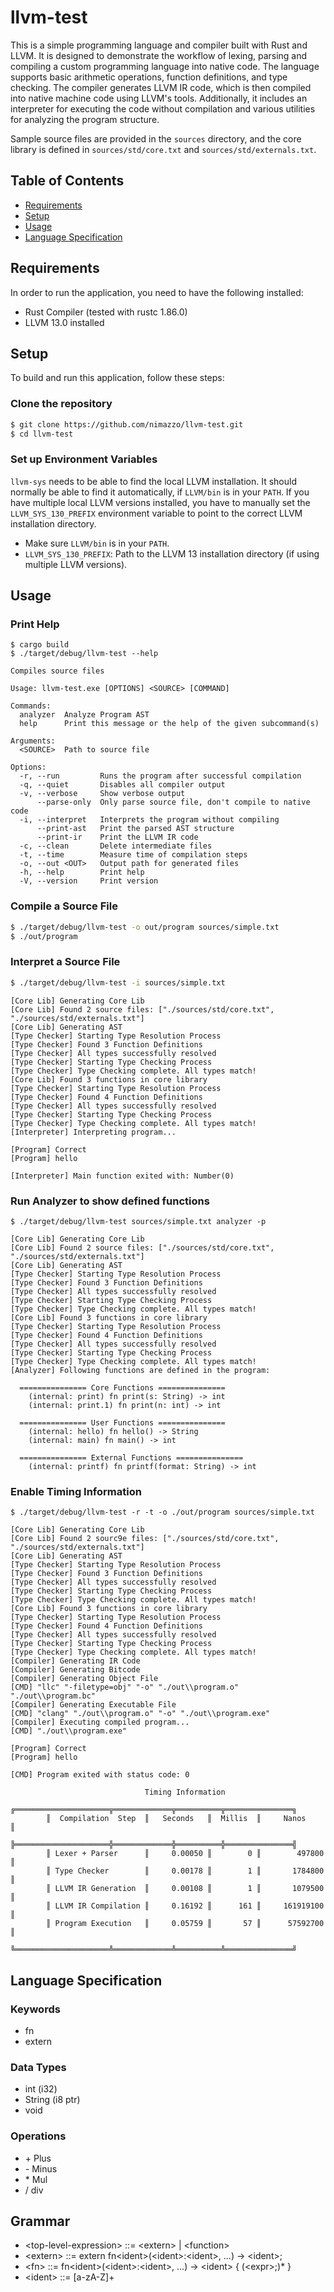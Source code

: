 # llvm-test

This is a simple programming language and compiler built with Rust and LLVM. It is designed to demonstrate the workflow of lexing, parsing and compiling a custom programming language into native code. The language supports basic arithmetic operations, function definitions, and type checking. The compiler generates LLVM IR code, which is then compiled into native machine code using LLVM's tools. Additionally, it includes an interpreter for executing the code without compilation and various utilities for analyzing the program structure.

Sample source files are provided in the `sources` directory, and the core library is defined in `sources/std/core.txt` and `sources/std/externals.txt`.

## Table of Contents

- [Requirements](#requirements)
- [Setup](#setup)
- [Usage](#usage)
- [Language Specification](#language-specification)

## Requirements

In order to run the application, you need to have the following installed:

- Rust Compiler (tested with rustc 1.86.0)
- LLVM 13.0 installed

## Setup

To build and run this application, follow these steps:

### Clone the repository

```sh
$ git clone https://github.com/nimazzo/llvm-test.git
$ cd llvm-test
```

### Set up Environment Variables
`llvm-sys` needs to be able to find the local LLVM installation. It should normally be able to find it automatically, if `LLVM/bin` is in your `PATH`. If you have multiple local LLVM versions installed, you have to manually set the `LLVM_SYS_130_PREFIX` environment variable to point to the correct LLVM installation directory.

+ Make sure `LLVM/bin` is in your `PATH`.
+ `LLVM_SYS_130_PREFIX`: Path to the LLVM 13 installation directory (if using multiple LLVM versions).

## Usage

### Print Help
```shell
$ cargo build
$ ./target/debug/llvm-test --help
```

```text
Compiles source files

Usage: llvm-test.exe [OPTIONS] <SOURCE> [COMMAND]

Commands:
  analyzer  Analyze Program AST
  help      Print this message or the help of the given subcommand(s)

Arguments:
  <SOURCE>  Path to source file

Options:
  -r, --run         Runs the program after successful compilation
  -q, --quiet       Disables all compiler output
  -v, --verbose     Show verbose output
      --parse-only  Only parse source file, don't compile to native code
  -i, --interpret   Interprets the program without compiling
      --print-ast   Print the parsed AST structure
      --print-ir    Print the LLVM IR code
  -c, --clean       Delete intermediate files
  -t, --time        Measure time of compilation steps
  -o, --out <OUT>   Output path for generated files
  -h, --help        Print help
  -V, --version     Print version
```

### Compile a Source File
```sh
$ ./target/debug/llvm-test -o out/program sources/simple.txt
$ ./out/program
```

### Interpret a Source File
```sh
$ ./target/debug/llvm-test -i sources/simple.txt
```
```text
[Core Lib] Generating Core Lib
[Core Lib] Found 2 source files: ["./sources/std/core.txt", "./sources/std/externals.txt"]
[Core Lib] Generating AST
[Type Checker] Starting Type Resolution Process
[Type Checker] Found 3 Function Definitions
[Type Checker] All types successfully resolved
[Type Checker] Starting Type Checking Process
[Type Checker] Type Checking complete. All types match!
[Core Lib] Found 3 functions in core library
[Type Checker] Starting Type Resolution Process
[Type Checker] Found 4 Function Definitions
[Type Checker] All types successfully resolved
[Type Checker] Starting Type Checking Process
[Type Checker] Type Checking complete. All types match!
[Interpreter] Interpreting program...

[Program] Correct
[Program] hello

[Interpreter] Main function exited with: Number(0)
```

### Run Analyzer to show defined functions
```shell
$ ./target/debug/llvm-test sources/simple.txt analyzer -p
```

```text
[Core Lib] Generating Core Lib
[Core Lib] Found 2 source files: ["./sources/std/core.txt", "./sources/std/externals.txt"]
[Core Lib] Generating AST
[Type Checker] Starting Type Resolution Process
[Type Checker] Found 3 Function Definitions
[Type Checker] All types successfully resolved
[Type Checker] Starting Type Checking Process
[Type Checker] Type Checking complete. All types match!
[Core Lib] Found 3 functions in core library
[Type Checker] Starting Type Resolution Process
[Type Checker] Found 4 Function Definitions
[Type Checker] All types successfully resolved
[Type Checker] Starting Type Checking Process
[Type Checker] Type Checking complete. All types match!
[Analyzer] Following functions are defined in the program:

  =============== Core Functions ===============
    (internal: print) fn print(s: String) -> int
    (internal: print.1) fn print(n: int) -> int

  =============== User Functions ===============
    (internal: hello) fn hello() -> String
    (internal: main) fn main() -> int

  =============== External Functions ===============
    (internal: printf) fn printf(format: String) -> int
```

### Enable Timing Information
```shell
$ ./target/debug/llvm-test -r -t -o ./out/program sources/simple.txt
```

```text
[Core Lib] Generating Core Lib
[Core Lib] Found 2 sourc9e files: ["./sources/std/core.txt", "./sources/std/externals.txt"]
[Core Lib] Generating AST
[Type Checker] Starting Type Resolution Process
[Type Checker] Found 3 Function Definitions
[Type Checker] All types successfully resolved
[Type Checker] Starting Type Checking Process
[Type Checker] Type Checking complete. All types match!
[Core Lib] Found 3 functions in core library
[Type Checker] Starting Type Resolution Process
[Type Checker] Found 4 Function Definitions
[Type Checker] All types successfully resolved
[Type Checker] Starting Type Checking Process
[Type Checker] Type Checking complete. All types match!
[Compiler] Generating IR Code
[Compiler] Generating Bitcode
[Compiler] Generating Object File
[CMD] "llc" "-filetype=obj" "-o" "./out\\program.o" "./out\\program.bc"
[Compiler] Generating Executable File
[CMD] "clang" "./out\\program.o" "-o" "./out\\program.exe"
[Compiler] Executing compiled program...
[CMD] "./out\\program.exe"

[Program] Correct
[Program] hello

[CMD] Program exited with status code: 0

                              Timing Information
        ╔═════════════════════╦═════════════╦══════════╦═══════════════╗
        ║  Compilation  Step  ║   Seconds   ║  Millis  ║     Nanos     ║
        ╠═════════════════════╬═════════════╬══════════╬═══════════════╣
        ║ Lexer + Parser      ║     0.00050 ║        0 ║        497800 ║
        ║ Type Checker        ║     0.00178 ║        1 ║       1784800 ║
        ║ LLVM IR Generation  ║     0.00108 ║        1 ║       1079500 ║
        ║ LLVM IR Compilation ║     0.16192 ║      161 ║     161919100 ║
        ║ Program Execution   ║     0.05759 ║       57 ║      57592700 ║
        ╚═════════════════════╩═════════════╩══════════╩═══════════════╝
```

## Language Specification
### Keywords
* fn
* extern

### Data Types
* int (i32)
* String (i8 ptr)
* void

### Operations
* \+ Plus
* \- Minus
* \* Mul
* / div

## Grammar
* \<top-level-expression> ::= \<extern> | \<function>
* \<extern> ::= extern fn\<ident>(\<ident>:\<ident>, ...) -> \<ident>;
* \<fn> ::= fn\<ident>(\<ident>:\<ident>, ...) -> \<ident> { (\<expr>;)* }
* \<ident> ::= [a-zA-Z]+